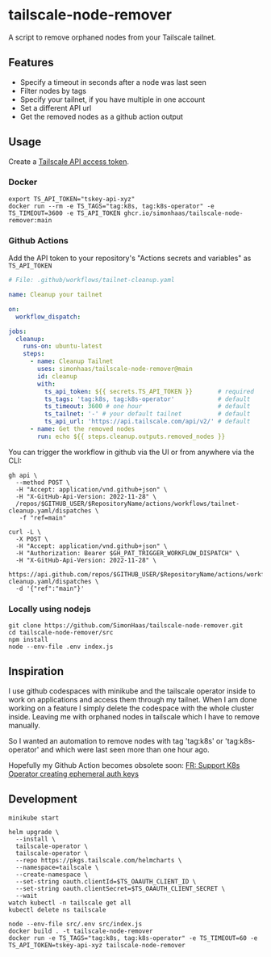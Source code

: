 # tailscale-node-remover

A script to remove orphaned nodes from your Tailscale tailnet.

## Features

- Specify a timeout in seconds after a node was last seen
- Filter nodes by tags
- Specify your tailnet, if you have multiple in one account
- Set a different API url
- Get the removed nodes as a github action output

## Usage

Create a [Tailscale API access token](https://login.tailscale.com/admin/settings/keys).

### Docker

``` shell
export TS_API_TOKEN="tskey-api-xyz"
docker run --rm -e TS_TAGS="tag:k8s, tag:k8s-operator" -e TS_TIMEOUT=3600 -e TS_API_TOKEN ghcr.io/simonhaas/tailscale-node-remover:main
```

### Github Actions

Add the API token to your repository's "Actions secrets and variables" as ``TS_API_TOKEN``

``` yaml
# File: .github/workflows/tailnet-cleanup.yaml

name: Cleanup your tailnet

on:
  workflow_dispatch:

jobs:
  cleanup:
    runs-on: ubuntu-latest
    steps:
      - name: Cleanup Tailnet
        uses: simonhaas/tailscale-node-remover@main
        id: cleanup
        with:
          ts_api_token: ${{ secrets.TS_API_TOKEN }}       # required
          ts_tags: 'tag:k8s, tag:k8s-operator'            # default
          ts_timeout: 3600 # one hour                     # default
          ts_tailnet: '-' # your default tailnet          # default
          ts_api_url: 'https://api.tailscale.com/api/v2/' # default
      - name: Get the removed nodes
        run: echo ${{ steps.cleanup.outputs.removed_nodes }}
```

You can trigger the workflow in github via the UI or from anywhere via the CLI:

``` shell
gh api \
  --method POST \
  -H "Accept: application/vnd.github+json" \
  -H "X-GitHub-Api-Version: 2022-11-28" \
  /repos/$GITHUB_USER/$RepositoryName/actions/workflows/tailnet-cleanup.yaml/dispatches \
   -f "ref=main"

curl -L \
  -X POST \
  -H "Accept: application/vnd.github+json" \
  -H "Authorization: Bearer $GH_PAT_TRIGGER_WORKFLOW_DISPATCH" \
  -H "X-GitHub-Api-Version: 2022-11-28" \
  https://api.github.com/repos/$GITHUB_USER/$RepositoryName/actions/workflows/tailnet-cleanup.yaml/dispatches \
  -d '{"ref":"main"}'
```

<!--
``` shell
gh workflow run tailnet-cleanup.yaml # TODO could not create workflow dispatch event: HTTP 403: Resource not accessible by integration
```
-->

### Locally using nodejs

``` shell
git clone https://github.com/SimonHaas/tailscale-node-remover.git
cd tailscale-node-remover/src
npm install
node --env-file .env index.js
```

<!--
### Remotely using nodejs

``` shell
npx run-url https://raw.githubusercontent.com/SimonHaas/tailscale-node-remover/refs/heads/main/src/index.js # TODO env variables
```
-->

## Inspiration

I use github codespaces with minikube and the tailscale operator inside to work on applications and access them through my tailnet.
When I am done working on a feature I simply delete the codespace with the whole cluster inside.
Leaving me with orphaned nodes in tailscale which I have to remove manually.

So I wanted an automation to remove nodes with tag 'tag:k8s' or 'tag:k8s-operator' and which were last seen more than one hour ago.

Hopefully my Github Action becomes obsolete soon: [FR: Support K8s Operator creating ephemeral auth keys](https://github.com/tailscale/tailscale/issues/10166)

## Development

``` shell
minikube start

helm upgrade \
  --install \
  tailscale-operator \
  tailscale-operator \
  --repo https://pkgs.tailscale.com/helmcharts \
  --namespace=tailscale \
  --create-namespace \
  --set-string oauth.clientId=$TS_OAAUTH_CLIENT_ID \
  --set-string oauth.clientSecret=$TS_OAAUTH_CLIENT_SECRET \
  --wait
watch kubectl -n tailscale get all
kubectl delete ns tailscale

node --env-file src/.env src/index.js
docker build . -t tailscale-node-remover
docker run -e TS_TAGS="tag:k8s, tag:k8s-operator" -e TS_TIMEOUT=60 -e TS_API_TOKEN=tskey-api-xyz tailscale-node-remover
```
